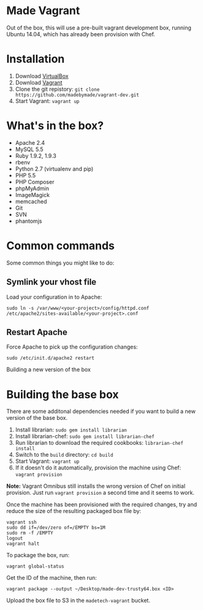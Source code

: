 Made Vagrant
============

Out of the box, this will use a pre-built vagrant development box, running Ubuntu 14.04, which has already been provision with Chef.

Installation
============
 1. Download [VirtualBox](https://www.virtualbox.org/)
 2. Download [Vagrant](http://www.vagrantup.com/)
 3. Clone the git repistory: `git clone https://github.com/madebymade/vagrant-dev.git`
 4. Start Vagrant: `vagrant up`

What's in the box?
==================
 * Apache 2.4
 * MySQL 5.5
 * Ruby 1.9.2, 1.9.3
 * rbenv
 * Python 2.7 (virtualenv and pip)
 * PHP 5.5
 * PHP Composer
 * phpMyAdmin
 * ImageMagick
 * memcached
 * Git
 * SVN
 * phantomjs


Common commands
===============
Some common things you might like to do:


Symlink your vhost file
-----------------------
Load your configuration in to Apache:

 `sudo ln -s /var/www/<your-project>/config/httpd.conf /etc/apache2/sites-available/<your-project>.conf`


Restart Apache
--------------
Force Apache to pick up the configuration changes:

 `sudo /etc/init.d/apache2 restart`

Building a new version of the box

Building the base box
=====================

There are some additonal dependencies needed if you want to build a new version of the base box.

 1. Install librarian: `sudo gem install librarian`
 2. Install librarian-chef: `sudo gem install librarian-chef`
 3. Run librarian to download the required cookbooks: `librarian-chef install`
 4. Switch to the `build` directory: `cd build`
 5. Start Vagrant: `vagrant up`
 6. If it doesn't do it automatically, provision the machine using Chef: `vagrant provision`

**Note:** Vagrant Omnibus still installs the wrong version of Chef on initial provision. Just run `vagrant provision` a second time and it seems to work.

Once the machine has been provisioned with the required changes, try and reduce the size of the resulting packaged box file by:

	vagrant ssh
	sudo dd if=/dev/zero of=/EMPTY bs=1M
	sudo rm -f /EMPTY
	logout
	vagrant halt

To package the box, run:

	vagrant global-status

Get the ID of the machine, then run:

	vagrant package --output ~/Desktop/made-dev-trusty64.box <ID>

Upload the box file to S3 in the `madetech-vagrant` bucket.
